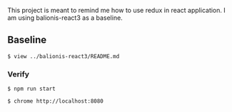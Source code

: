 This project is meant to remind me how to use redux in react application. I am using balionis-react3 as a baseline.

## Baseline

```
$ view ../balionis-react3/README.md
```

### Verify

```
$ npm run start
```

```
$ chrome http://localhost:8080
```
